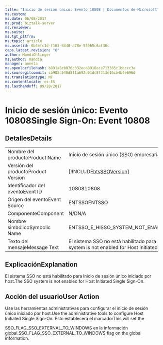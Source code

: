 ```yaml
---
title: "Inicio de sesión único: Evento 10808 | Documentos de Microsoft"
ms.custom: 
ms.date: 06/08/2017
ms.prod: biztalk-server
ms.reviewer: 
ms.suite: 
ms.tgt_pltfrm: 
ms.topic: article
ms.assetid: 0b4efc1d-f163-4440-a78e-53065c6af36c
caps.latest.revision: "6"
author: MandiOhlinger
ms.author: mandia
manager: anneta
ms.openlocfilehash: b891a8cb076c332eca8918ece713385c1bbccc3a
ms.sourcegitcommit: cb908c540d8f1a692d01dc8f313e16cb4b4e696d
ms.translationtype: MT
ms.contentlocale: es-ES
ms.lasthandoff: 09/20/2017
---
```

# <a name="single-sign-on-event-10808"></a><span data-ttu-id="318a9-102">Inicio de sesión único: Evento 10808</span><span class="sxs-lookup"><span data-stu-id="318a9-102">Single Sign-On: Event 10808</span></span>
## <a name="details"></a><span data-ttu-id="318a9-103">Detalles</span><span class="sxs-lookup"><span data-stu-id="318a9-103">Details</span></span>  
  
|||  
|-|-|  
|<span data-ttu-id="318a9-104">Nombre del producto</span><span class="sxs-lookup"><span data-stu-id="318a9-104">Product Name</span></span>|<span data-ttu-id="318a9-105">Inicio de sesión único (SSO) empresarial</span><span class="sxs-lookup"><span data-stu-id="318a9-105">Enterprise Single Sign-On</span></span>|  
|<span data-ttu-id="318a9-106">Versión del producto</span><span class="sxs-lookup"><span data-stu-id="318a9-106">Product Version</span></span>|[!INCLUDE[btsSSOVersion](../includes/btsssoversion-md.md)]|  
|<span data-ttu-id="318a9-107">Identificador del evento</span><span class="sxs-lookup"><span data-stu-id="318a9-107">Event ID</span></span>|<span data-ttu-id="318a9-108">10808</span><span class="sxs-lookup"><span data-stu-id="318a9-108">10808</span></span>|  
|<span data-ttu-id="318a9-109">Origen del evento</span><span class="sxs-lookup"><span data-stu-id="318a9-109">Event Source</span></span>|<span data-ttu-id="318a9-110">ENTSSO</span><span class="sxs-lookup"><span data-stu-id="318a9-110">ENTSSO</span></span>|  
|<span data-ttu-id="318a9-111">Componente</span><span class="sxs-lookup"><span data-stu-id="318a9-111">Component</span></span>|<span data-ttu-id="318a9-112">N/D</span><span class="sxs-lookup"><span data-stu-id="318a9-112">N/A</span></span>|  
|<span data-ttu-id="318a9-113">Nombre simbólico</span><span class="sxs-lookup"><span data-stu-id="318a9-113">Symbolic Name</span></span>|<span data-ttu-id="318a9-114">ENTSSO_E_HISSO_SYSTEM_NOT_ENABLED</span><span class="sxs-lookup"><span data-stu-id="318a9-114">ENTSSO_E_HISSO_SYSTEM_NOT_ENABLED</span></span>|  
|<span data-ttu-id="318a9-115">Texto del mensaje</span><span class="sxs-lookup"><span data-stu-id="318a9-115">Message Text</span></span>|<span data-ttu-id="318a9-116">El sistema SSO no está habilitado para Inicio de sesión único iniciado por host.</span><span class="sxs-lookup"><span data-stu-id="318a9-116">The SSO system is not enabled for Host Initiated Single Sign-On.</span></span>|  
  
## <a name="explanation"></a><span data-ttu-id="318a9-117">Explicación</span><span class="sxs-lookup"><span data-stu-id="318a9-117">Explanation</span></span>  
 <span data-ttu-id="318a9-118">El sistema SSO no está habilitado para Inicio de sesión único iniciado por host.</span><span class="sxs-lookup"><span data-stu-id="318a9-118">The SSO system is not enabled for Host Initiated Single Sign-On.</span></span>  
  
## <a name="user-action"></a><span data-ttu-id="318a9-119">Acción del usuario</span><span class="sxs-lookup"><span data-stu-id="318a9-119">User Action</span></span>  
 <span data-ttu-id="318a9-120">Use las herramientas administrativas para configurar el inicio de sesión único iniciado por host.</span><span class="sxs-lookup"><span data-stu-id="318a9-120">Use the administrative tools to configure Host Initiated Single Sign-On.</span></span> <span data-ttu-id="318a9-121">Esto establecerá el marcador</span><span class="sxs-lookup"><span data-stu-id="318a9-121">This will set the</span></span>  
  
 <span data-ttu-id="318a9-122">SSO_FLAG_SSO_EXTERNAL_TO_WINDOWS en la información global.</span><span class="sxs-lookup"><span data-stu-id="318a9-122">SSO_FLAG_SSO_EXTERNAL_TO_WINDOWS flag on the global information.</span></span>
